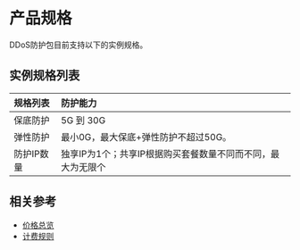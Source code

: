 # 产品规格

DDoS防护包目前支持以下的实例规格。

## 实例规格列表

| 规格列表 | 防护能力 |
| :- | :-- |
| 保底防护     | 5G 到 30G |
| 弹性防护	| 最小0G，最大保底+弹性防护不超过50G。 |
| 防护IP数量	| 独享IP为1个；共享IP根据购买套餐数量不同而不同，最大为无限个 |



## 相关参考


- [价格总览](../Pricing/Price-Overview.md)
- [计费规则](../Pricing/Billing-Rules.md)



